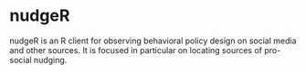 # nudgeR

nudgeR is an R client for observing behavioral policy design on social media and other sources. It is focused in particular on locating sources of pro-social nudging. 

